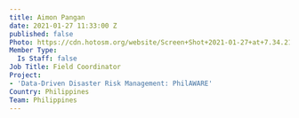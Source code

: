 ```yaml
---
title: Aimon Pangan
date: 2021-01-27 11:33:00 Z
published: false
Photo: https://cdn.hotosm.org/website/Screen+Shot+2021-01-27+at+7.34.21+PM.png
Member Type:
  Is Staff: false
Job Title: Field Coordinator
Project:
- 'Data-Driven Disaster Risk Management: PhilAWARE'
Country: Philippines
Team: Philippines
---
```



